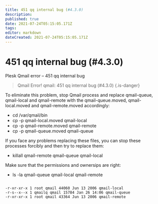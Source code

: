 ```yaml
---
title: 451 qq internal bug (#4.3.0)
description: 
published: true
date: 2021-07-24T05:15:05.171Z
tags: 
editor: markdown
dateCreated: 2021-07-24T05:15:05.171Z
---
```


# 451 qq internal bug (#4.3.0)

Plesk Qmail error – 451 qq internal bug

> Qmail Error! 
> qmail: 451 qq internal bug (#4.3.0) 
{.is-danger}

To eliminate this problem, stop Qmail process and replace qmail-queue, qmail-local and qmail-remote with the qmail-queue.moved, qmail-local.moved and qmail-remote.moved accordingly:

- cd /var/qmail/bin
- cp -p qmail-local.moved qmail-local
- cp -p qmail-remote.moved qmail-remote
- cp -p qmail-queue.moved qmail-queue

If you face any problems replacing these files, you can stop these processes forcibly and then try to replace them:

- killall qmail-remote qmail-queue qmail-local

Make sure that the permissions and ownersips are right:

- ls -la qmail-queue qmail-local qmail-remote

```

-r-xr-xr-x 1 root qmail 44060 Jun 13 2006 qmail-local
-r-s--x--x 1 qmailq qmail 15784 Jan 26 14:06 qmail-queue
-r-xr-xr-x 1 root qmail 43364 Jun 13 2006 qmail-remote
```




